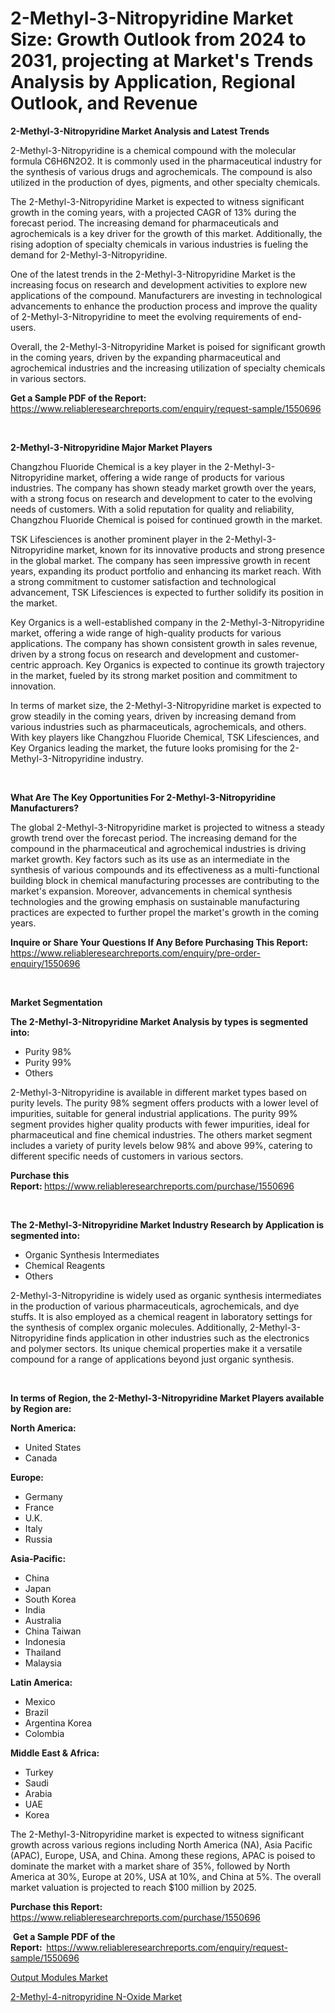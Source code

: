 <p><h1>2-Methyl-3-Nitropyridine Market Size: Growth Outlook from 2024 to 2031, projecting at Market's Trends Analysis by Application, Regional Outlook, and Revenue</h1></p><p><strong>2-Methyl-3-Nitropyridine Market Analysis and Latest Trends</strong></p>
<p><p>2-Methyl-3-Nitropyridine is a chemical compound with the molecular formula C6H6N2O2. It is commonly used in the pharmaceutical industry for the synthesis of various drugs and agrochemicals. The compound is also utilized in the production of dyes, pigments, and other specialty chemicals.</p><p>The 2-Methyl-3-Nitropyridine Market is expected to witness significant growth in the coming years, with a projected CAGR of 13% during the forecast period. The increasing demand for pharmaceuticals and agrochemicals is a key driver for the growth of this market. Additionally, the rising adoption of specialty chemicals in various industries is fueling the demand for 2-Methyl-3-Nitropyridine.</p><p>One of the latest trends in the 2-Methyl-3-Nitropyridine Market is the increasing focus on research and development activities to explore new applications of the compound. Manufacturers are investing in technological advancements to enhance the production process and improve the quality of 2-Methyl-3-Nitropyridine to meet the evolving requirements of end-users.</p><p>Overall, the 2-Methyl-3-Nitropyridine Market is poised for significant growth in the coming years, driven by the expanding pharmaceutical and agrochemical industries and the increasing utilization of specialty chemicals in various sectors.</p></p>
<p><strong>Get a Sample PDF of the Report:&nbsp;</strong> <a href="https://www.reliableresearchreports.com/enquiry/request-sample/1550696">https://www.reliableresearchreports.com/enquiry/request-sample/1550696</a></p>
<p>&nbsp;</p>
<p><strong>2-Methyl-3-Nitropyridine Major Market Players</strong></p>
<p><p>Changzhou Fluoride Chemical is a key player in the 2-Methyl-3-Nitropyridine market, offering a wide range of products for various industries. The company has shown steady market growth over the years, with a strong focus on research and development to cater to the evolving needs of customers. With a solid reputation for quality and reliability, Changzhou Fluoride Chemical is poised for continued growth in the market.</p><p>TSK Lifesciences is another prominent player in the 2-Methyl-3-Nitropyridine market, known for its innovative products and strong presence in the global market. The company has seen impressive growth in recent years, expanding its product portfolio and enhancing its market reach. With a strong commitment to customer satisfaction and technological advancement, TSK Lifesciences is expected to further solidify its position in the market.</p><p>Key Organics is a well-established company in the 2-Methyl-3-Nitropyridine market, offering a wide range of high-quality products for various applications. The company has shown consistent growth in sales revenue, driven by a strong focus on research and development and customer-centric approach. Key Organics is expected to continue its growth trajectory in the market, fueled by its strong market position and commitment to innovation.</p><p>In terms of market size, the 2-Methyl-3-Nitropyridine market is expected to grow steadily in the coming years, driven by increasing demand from various industries such as pharmaceuticals, agrochemicals, and others. With key players like Changzhou Fluoride Chemical, TSK Lifesciences, and Key Organics leading the market, the future looks promising for the 2-Methyl-3-Nitropyridine industry.</p></p>
<p>&nbsp;</p>
<p><strong>What Are The Key Opportunities For 2-Methyl-3-Nitropyridine Manufacturers?</strong></p>
<p><p>The global 2-Methyl-3-Nitropyridine market is projected to witness a steady growth trend over the forecast period. The increasing demand for the compound in the pharmaceutical and agrochemical industries is driving market growth. Key factors such as its use as an intermediate in the synthesis of various compounds and its effectiveness as a multi-functional building block in chemical manufacturing processes are contributing to the market's expansion. Moreover, advancements in chemical synthesis technologies and the growing emphasis on sustainable manufacturing practices are expected to further propel the market's growth in the coming years.</p></p>
<p><strong>Inquire or Share Your Questions If Any Before Purchasing This Report:</strong> <a href="https://www.reliableresearchreports.com/enquiry/pre-order-enquiry/1550696">https://www.reliableresearchreports.com/enquiry/pre-order-enquiry/1550696</a></p>
<p>&nbsp;</p>
<p><strong>Market Segmentation</strong></p>
<p><strong>The 2-Methyl-3-Nitropyridine Market Analysis by types is segmented into:</strong></p>
<p><ul><li>Purity 98%</li><li>Purity 99%</li><li>Others</li></ul></p>
<p><p>2-Methyl-3-Nitropyridine is available in different market types based on purity levels. The purity 98% segment offers products with a lower level of impurities, suitable for general industrial applications. The purity 99% segment provides higher quality products with fewer impurities, ideal for pharmaceutical and fine chemical industries. The others market segment includes a variety of purity levels below 98% and above 99%, catering to different specific needs of customers in various sectors.</p></p>
<p><strong>Purchase this Report:&nbsp;</strong><a href="https://www.reliableresearchreports.com/purchase/1550696">https://www.reliableresearchreports.com/purchase/1550696</a></p>
<p>&nbsp;</p>
<p><strong>The 2-Methyl-3-Nitropyridine Market Industry Research by Application is segmented into:</strong></p>
<p><ul><li>Organic Synthesis Intermediates</li><li>Chemical Reagents</li><li>Others</li></ul></p>
<p><p>2-Methyl-3-Nitropyridine is widely used as organic synthesis intermediates in the production of various pharmaceuticals, agrochemicals, and dye stuffs. It is also employed as a chemical reagent in laboratory settings for the synthesis of complex organic molecules. Additionally, 2-Methyl-3-Nitropyridine finds application in other industries such as the electronics and polymer sectors. Its unique chemical properties make it a versatile compound for a range of applications beyond just organic synthesis.</p></p>
<p>&nbsp;</p>
<p><strong>In terms of Region, the 2-Methyl-3-Nitropyridine Market Players available by Region are:</strong></p>
<p>
    <p> <strong> North America: </strong>
        <ul>
            <li>United States</li>
            <li>Canada</li>
        </ul>
        </p> 
    <p> <strong> Europe: </strong>
        <ul>
            <li>Germany</li>
            <li>France</li>
            <li>U.K.</li>
            <li>Italy</li>
            <li>Russia</li>
        </ul>
        </p> 
    <p> <strong> Asia-Pacific: </strong>
        <ul>
            <li>China</li>
            <li>Japan</li>
            <li>South Korea</li>
            <li>India</li>
            <li>Australia</li>
            <li>China Taiwan</li>
            <li>Indonesia</li>
            <li>Thailand</li>
            <li>Malaysia</li>
        </ul>
        </p> 
    <p> <strong> Latin America: </strong>
        <ul>
            <li>Mexico</li>
            <li>Brazil</li>
            <li>Argentina Korea</li>
            <li>Colombia</li>
        </ul>
        </p> 
    <p> <strong> Middle East & Africa: </strong>
        <ul>
            <li>Turkey</li>
            <li>Saudi</li>
            <li>Arabia</li>
            <li>UAE</li>
            <li>Korea</li>
        </ul>
    </p>
    </p>
<p><p>The 2-Methyl-3-Nitropyridine market is expected to witness significant growth across various regions including North America (NA), Asia Pacific (APAC), Europe, USA, and China. Among these regions, APAC is poised to dominate the market with a market share of 35%, followed by North America at 30%, Europe at 20%, USA at 10%, and China at 5%. The overall market valuation is projected to reach $100 million by 2025.</p></p>
<p><strong>Purchase this Report: </strong><a href="https://www.reliableresearchreports.com/purchase/1550696">https://www.reliableresearchreports.com/purchase/1550696</a></p>
<p>&nbsp;<strong>Get a Sample PDF of the Report:&nbsp;&nbsp;</strong><a href="https://www.reliableresearchreports.com/enquiry/request-sample/1550696">https://www.reliableresearchreports.com/enquiry/request-sample/1550696</a></p>
<p><strong></strong></p>
<p><p><a href="https://angry-finch-aaf.notion.site/Output-Modules-Market-Share-Market-New-Trends-Analysis-Report-By-Type-By-Application-By-End-use--7d28ba32ac9947e2a58153fde62d6dd6">Output Modules Market</a></p><p><a href="https://github.com/ruddyyedelwadw/Market-Research-Report-List-1/blob/main/2-methyl-4-nitropyridine-n-oxide-market.md">2-Methyl-4-nitropyridine N-Oxide Market</a></p></p>